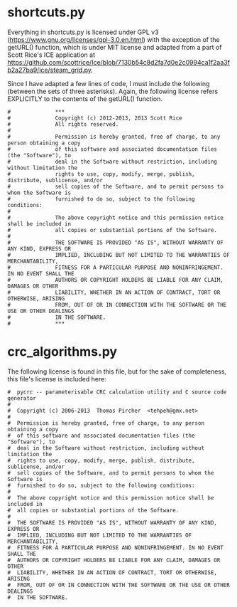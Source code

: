 # shortcuts.py

Everything in shortcuts.py is licensed under GPL v3 (https://www.gnu.org/licenses/gpl-3.0.en.html) with the exception of the getURL() function, which is under MIT license and adapted from a part of Scott Rice's ICE application at https://github.com/scottrice/Ice/blob/7130b54c8d2fa7d0e2c0994ca1f2aa3fb2a27ba9/ice/steam_grid.py.

Since I have adapted a few lines of code, I must include the following (between the sets of three asterisks). Again, the following license refers EXPLICITLY to the contents of the getURL() function.
```
#              ***
#              Copyright (c) 2012-2013, 2013 Scott Rice
#              All rights reserved.
#
#              Permission is hereby granted, free of charge, to any person obtaining a copy
#              of this software and associated documentation files (the "Software"), to
#              deal in the Software without restriction, including without limitation the
#              rights to use, copy, modify, merge, publish, distribute, sublicense, and/or
#              sell copies of the Software, and to permit persons to whom the Software is
#              furnished to do so, subject to the following conditions:
#
#              The above copyright notice and this permission notice shall be included in
#              all copies or substantial portions of the Software.
#
#              THE SOFTWARE IS PROVIDED "AS IS", WITHOUT WARRANTY OF ANY KIND, EXPRESS OR
#              IMPLIED, INCLUDING BUT NOT LIMITED TO THE WARRANTIES OF MERCHANTABILITY,
#              FITNESS FOR A PARTICULAR PURPOSE AND NONINFRINGEMENT. IN NO EVENT SHALL THE
#              AUTHORS OR COPYRIGHT HOLDERS BE LIABLE FOR ANY CLAIM, DAMAGES OR OTHER
#              LIABILITY, WHETHER IN AN ACTION OF CONTRACT, TORT OR OTHERWISE, ARISING
#              FROM, OUT OF OR IN CONNECTION WITH THE SOFTWARE OR THE USE OR OTHER DEALINGS
#              IN THE SOFTWARE.
#              ***
```
# crc_algorithms.py

The following license is found in this file, but for the sake of completeness, this file's license is included here:
```
#  pycrc -- parameterisable CRC calculation utility and C source code generator
#
#  Copyright (c) 2006-2013  Thomas Pircher  <tehpeh@gmx.net>
#
#  Permission is hereby granted, free of charge, to any person obtaining a copy
#  of this software and associated documentation files (the "Software"), to
#  deal in the Software without restriction, including without limitation the
#  rights to use, copy, modify, merge, publish, distribute, sublicense, and/or
#  sell copies of the Software, and to permit persons to whom the Software is
#  furnished to do so, subject to the following conditions:
#
#  The above copyright notice and this permission notice shall be included in
#  all copies or substantial portions of the Software.
#
#  THE SOFTWARE IS PROVIDED "AS IS", WITHOUT WARRANTY OF ANY KIND, EXPRESS OR
#  IMPLIED, INCLUDING BUT NOT LIMITED TO THE WARRANTIES OF MERCHANTABILITY,
#  FITNESS FOR A PARTICULAR PURPOSE AND NONINFRINGEMENT. IN NO EVENT SHALL THE
#  AUTHORS OR COPYRIGHT HOLDERS BE LIABLE FOR ANY CLAIM, DAMAGES OR OTHER
#  LIABILITY, WHETHER IN AN ACTION OF CONTRACT, TORT OR OTHERWISE, ARISING
#  FROM, OUT OF OR IN CONNECTION WITH THE SOFTWARE OR THE USE OR OTHER DEALINGS
#  IN THE SOFTWARE.
```
